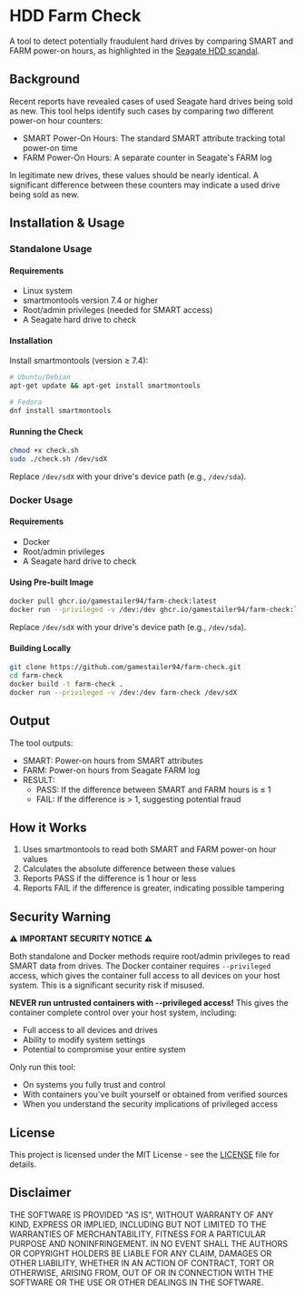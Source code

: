 # HDD Farm Check

A tool to detect potentially fraudulent hard drives by comparing SMART and FARM power-on hours, as highlighted in the [Seagate HDD scandal](https://www.heise.de/en/news/Fraud-with-Seagate-hard-disks-Dozens-of-readers-report-suspected-cases-10259237.html).

## Background

Recent reports have revealed cases of used Seagate hard drives being sold as new. This tool helps identify such cases by comparing two different power-on hour counters:
- SMART Power-On Hours: The standard SMART attribute tracking total power-on time
- FARM Power-On Hours: A separate counter in Seagate's FARM log

In legitimate new drives, these values should be nearly identical. A significant difference between these counters may indicate a used drive being sold as new.

## Installation & Usage

### Standalone Usage

#### Requirements
- Linux system
- smartmontools version 7.4 or higher
- Root/admin privileges (needed for SMART access)
- A Seagate hard drive to check

#### Installation
Install smartmontools (version ≥ 7.4):
```bash
# Ubuntu/Debian
apt-get update && apt-get install smartmontools

# Fedora
dnf install smartmontools
```

#### Running the Check
```bash
chmod +x check.sh
sudo ./check.sh /dev/sdX
```
Replace `/dev/sdX` with your drive's device path (e.g., `/dev/sda`).

### Docker Usage

#### Requirements
- Docker
- Root/admin privileges
- A Seagate hard drive to check

#### Using Pre-built Image
```bash
docker pull ghcr.io/gamestailer94/farm-check:latest
docker run --privileged -v /dev:/dev ghcr.io/gamestailer94/farm-check:latest /dev/sdX
```
Replace `/dev/sdX` with your drive's device path (e.g., `/dev/sda`).

#### Building Locally
```bash
git clone https://github.com/gamestailer94/farm-check.git
cd farm-check
docker build -t farm-check .
docker run --privileged -v /dev:/dev farm-check /dev/sdX
```

## Output

The tool outputs:
- SMART: Power-on hours from SMART attributes
- FARM: Power-on hours from Seagate FARM log
- RESULT: 
  - PASS: If the difference between SMART and FARM hours is ≤ 1
  - FAIL: If the difference is > 1, suggesting potential fraud

## How it Works

1. Uses smartmontools to read both SMART and FARM power-on hour values
2. Calculates the absolute difference between these values
3. Reports PASS if the difference is 1 hour or less
4. Reports FAIL if the difference is greater, indicating possible tampering

## Security Warning

⚠️ **IMPORTANT SECURITY NOTICE** ⚠️

Both standalone and Docker methods require root/admin privileges to read SMART data from drives. The Docker container requires `--privileged` access, which gives the container full access to all devices on your host system. This is a significant security risk if misused.

**NEVER run untrusted containers with --privileged access!** This gives the container complete control over your host system, including:
- Full access to all devices and drives
- Ability to modify system settings
- Potential to compromise your entire system

Only run this tool:
- On systems you fully trust and control
- With containers you've built yourself or obtained from verified sources
- When you understand the security implications of privileged access

## License

This project is licensed under the MIT License - see the [LICENSE](LICENSE) file for details.

## Disclaimer

THE SOFTWARE IS PROVIDED "AS IS", WITHOUT WARRANTY OF ANY KIND, EXPRESS OR IMPLIED, INCLUDING BUT NOT LIMITED TO THE WARRANTIES OF MERCHANTABILITY, FITNESS FOR A PARTICULAR PURPOSE AND NONINFRINGEMENT. IN NO EVENT SHALL THE AUTHORS OR COPYRIGHT HOLDERS BE LIABLE FOR ANY CLAIM, DAMAGES OR OTHER LIABILITY, WHETHER IN AN ACTION OF CONTRACT, TORT OR OTHERWISE, ARISING FROM, OUT OF OR IN CONNECTION WITH THE SOFTWARE OR THE USE OR OTHER DEALINGS IN THE SOFTWARE.
